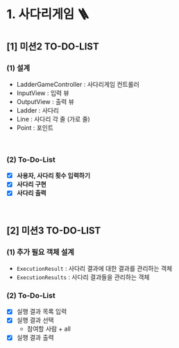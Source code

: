 # 1. 사다리게임 🪜

## [1] 미션2 TO-DO-LIST

### (1) 설계
- LadderGameController : 사다리게임 컨트롤러
- InputView : 입력 뷰
- OutputView : 출력 뷰
- Ladder : 사다리
- Line : 사다리 각 줄 (가로 줄)
- Point : 포인트

<br>

### (2) To-Do-List

- [x] **사용자, 사다리 횟수 입력하기**
- [x] **사다리 구현**
- [x] **사다리 출력**

<br>

## [2] 미션3 TO-DO-LIST

### (1) 추가 필요 객체 설계

- `ExecutionResult` : 사다리 결과에 대한 결과를 관리하는 객체
- `ExecutionResults` : 사다리 결과들을 관리하는 객체

### (2) To-Do-List
- [x] 실행 결과 목록 입력
- [x] 실행 결과 선택
  - 참여할 사람 + all
- [x] 실행 결과 출력
